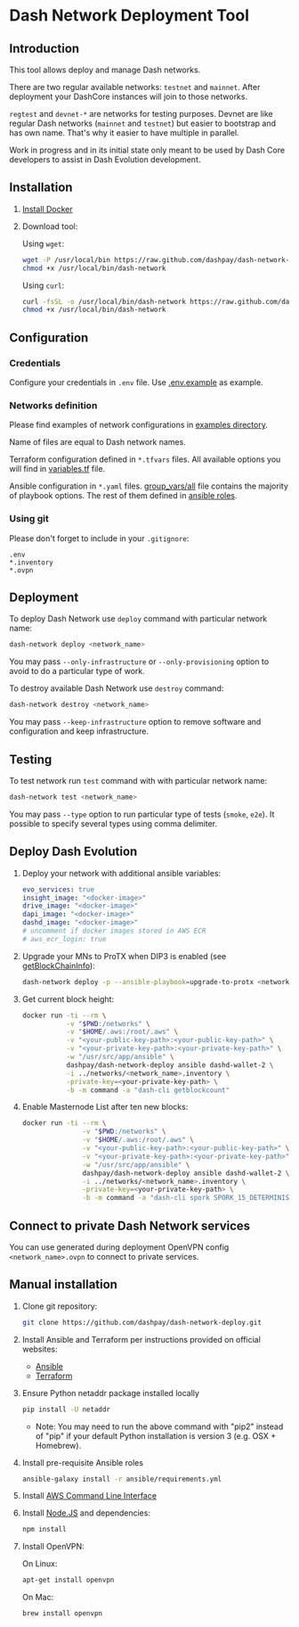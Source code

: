 # Dash Network Deployment Tool

## Introduction

This tool allows deploy and manage Dash networks.

There are two regular available networks: `testnet` and `mainnet`.
After deployment your DashCore instances will join to those networks.

`regtest` and `devnet-*` are networks for testing purposes.
Devnet are like regular Dash networks (`mainnet` and `testnet`)
but easier to bootstrap and has own name. That's why it easier to have multiple in parallel.  

Work in progress and in its initial state only meant to be used by Dash Core
developers to assist in Dash Evolution development.

## Installation

1. [Install Docker](https://docs.docker.com/install/)
2. Download tool:

    Using `wget`:
    
    ```bash
    wget -P /usr/local/bin https://raw.github.com/dashpay/dash-network-deploy/master/bin/dash-network && \
    chmod +x /usr/local/bin/dash-network
    ```

    Using `curl`:
    
    ```bash
    curl -fsSL -o /usr/local/bin/dash-network https://raw.github.com/dashpay/dash-network-deploy/master/bin/dash-network && \
    chmod +x /usr/local/bin/dash-network
    ```


## Configuration

### Credentials

Configure your credentials in `.env` file.
Use [.env.example](https://github.com/dashpay/dash-network-deploy/blob/master/examples/.env.example) as example.

### Networks definition

Please find examples of network configurations
in [examples directory](https://github.com/dashpay/dash-network-deploy/tree/master/examples/).

Name of files are equal to Dash network names.

Terraform configuration defined in `*.tfvars` files.
All available options you will find
in [variables.tf](https://github.com/dashpay/dash-network-deploy/blob/master/terraform/aws/variables.tf) file.

Ansible configuration in `*.yaml` files.
[group_vars/all](https://github.com/dashpay/dash-network-deploy/blob/master/ansible/group_vars/all)
file contains the majority of playbook options.
The rest of them defined in [ansible roles](https://github.com/dashpay/dash-network-deploy/tree/master/ansible/roles).

### Using git

Please don't forget to include in your `.gitignore`:
```
.env
*.inventory
*.ovpn
```

## Deployment

To deploy Dash Network use `deploy` command with particular network name:

```bash
dash-network deploy <network_name>
```

You may pass `--only-infrastructure` or `--only-provisioning` option to avoid to do a particular type of work.

To destroy available Dash Network use `destroy` command:

```bash
dash-network destroy <network_name>
```

You may pass `--keep-infrastructure` option to remove software and configuration and keep infrastructure.

## Testing

To test network run `test` command with with particular network name:

```bash
dash-network test <network_name>
```

You may pass `--type` option to run particular type of tests (`smoke`, `e2e`).
It possible to specify several types using comma delimiter.

## Deploy Dash Evolution

1. Deploy your network with additional ansible variables:

    ```yaml
    evo_services: true
    insight_image: "<docker-image>"
    drive_image: "<docker-image>"
    dapi_image: "<docker-image>"
    dashd_image: "<docker-image>"
    # uncomment if docker images stored in AWS ECR
    # aws_ecr_login: true
    ```

2. Upgrade your MNs to ProTX when DIP3 is enabled
   (see [getBlockChainInfo](https://dash-docs.github.io/en/developer-reference#getblockchaininfo)):

    ```bash
    dash-network deploy -p --ansible-playbook=upgrade-to-protx <network_name>
    ```
    
4. Get current block height:

    ```bash
    docker run -ti --rm \
               -v "$PWD:/networks" \
               -v "$HOME/.aws:/root/.aws" \
               -v "<your-public-key-path>:<your-public-key-path>" \
               -v "<your-private-key-path>:<your-private-key-path>" \
               -w "/usr/src/app/ansible" \
               dashpay/dash-network-deploy ansible dashd-wallet-2 \
               -i ../networks/<network_name>.inventory \
               -private-key=<your-private-key-path> \
               -b -m command -a "dash-cli getblockcount"
    ```


3. Enable Masternode List after ten new blocks:

    ```bash
    docker run -ti --rm \
                   -v "$PWD:/networks" \
                   -v "$HOME/.aws:/root/.aws" \
                   -v "<your-public-key-path>:<your-public-key-path>" \
                   -v "<your-private-key-path>:<your-private-key-path>" \
                   -w "/usr/src/app/ansible" \
                   dashpay/dash-network-deploy ansible dashd-wallet-2 \
                   -i ../networks/<network_name>.inventory \
                   -private-key=<your-private-key-path> \
                   -b -m command -a "dash-cli spork SPORK_15_DETERMINISTIC_MNS_ENABLED <current_block_height+10>"
    ```

## Connect to private Dash Network services

You can use generated during deployment OpenVPN config `<network_name>.ovpn` to connect to private services.

## Manual installation

1. Clone git repository:

    ```bash
    git clone https://github.com/dashpay/dash-network-deploy.git
    ```

2. Install Ansible and Terraform per instructions provided on official websites:

    * [Ansible](https://docs.ansible.com/ansible/latest/installation_guide/intro_installation.html)
    * [Terraform](https://www.terraform.io/intro/getting-started/install.html)
    
3. Ensure Python netaddr package installed locally

    ```bash
    pip install -U netaddr
    ```
    
    * Note: You may need to run the above command with "pip2" instead of "pip" if
      your default Python installation is version 3 (e.g. OSX + Homebrew).

4. Install pre-requisite Ansible roles

    ```bash
    ansible-galaxy install -r ansible/requirements.yml
    ```
      
5. Install [AWS Command Line Interface](https://docs.aws.amazon.com/cli/latest/userguide/installing.html)


6. Install [Node.JS](https://nodejs.org/en/download/) and dependencies:

    ```bash
    npm install
    ```
    
7. Install OpenVPN:

    On Linux:
    ```bash
    apt-get install openvpn
    ```
    
    On Mac:
    ```bash
    brew install openvpn
    ```
